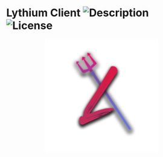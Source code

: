 # **Lythium Client**   ![Description](https://img.shields.io/badge/Minecraft-Client-red?style=for-the-badge) ![License](https://img.shields.io/badge/License-MIT-blue?style=for-the-badge)

<p align="center">
  <img width="300" height="300" src="https://github.com/LythiumOff/Lythium-Client-v1/blob/main/readme-logo/Lythium.png">
</p>

